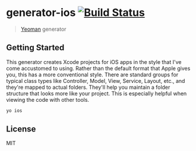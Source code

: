 # generator-ios [![Build Status](https://secure.travis-ci.org/Deviatry/generator-ios.png?branch=master)](https://travis-ci.org/Deviatry/generator-ios)

> [Yeoman](http://yeoman.io) generator


## Getting Started

This generator creates Xcode projects for iOS apps in the style that I've come accustomed to using. Rather than the 
default format that Apple gives you, this has a more conventional style. There are standard groups for typical
class types like Controller, Model, View, Service, Layout, etc., and they're mapped to actual folders. They'll help you
maintain a folder structure that looks more like your project. This is especially helpful when viewing the code with other
tools.


```bash
yo ios
```


## License

MIT
